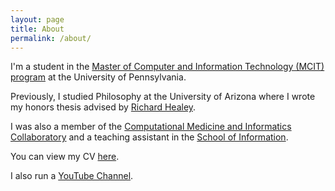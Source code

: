 ```yaml
---
layout: page
title: About
permalink: /about/
---
```


I'm a student in the [Master of Computer and Information Technology (MCIT) program](https://onlinelearning.seas.upenn.edu/mcit/) at the University of Pennsylvania.

Previously, I studied Philosophy at the University of Arizona where I wrote my honors thesis advised by [Richard Healey](http://www.u.arizona.edu/~rhealey/).

I was also a member of the [Computational Medicine and Informatics Collaboratory](https://com-in.collab.arizona.edu/) and a teaching assistant in the [School of Information](https://ischool.arizona.edu/).



You can view my CV [here](/vicera_cv.pdf).

I also run a [YouTube Channel](https://www.youtube.com/channel/UCjk3q6_JrHveu8SyT1legmg).
